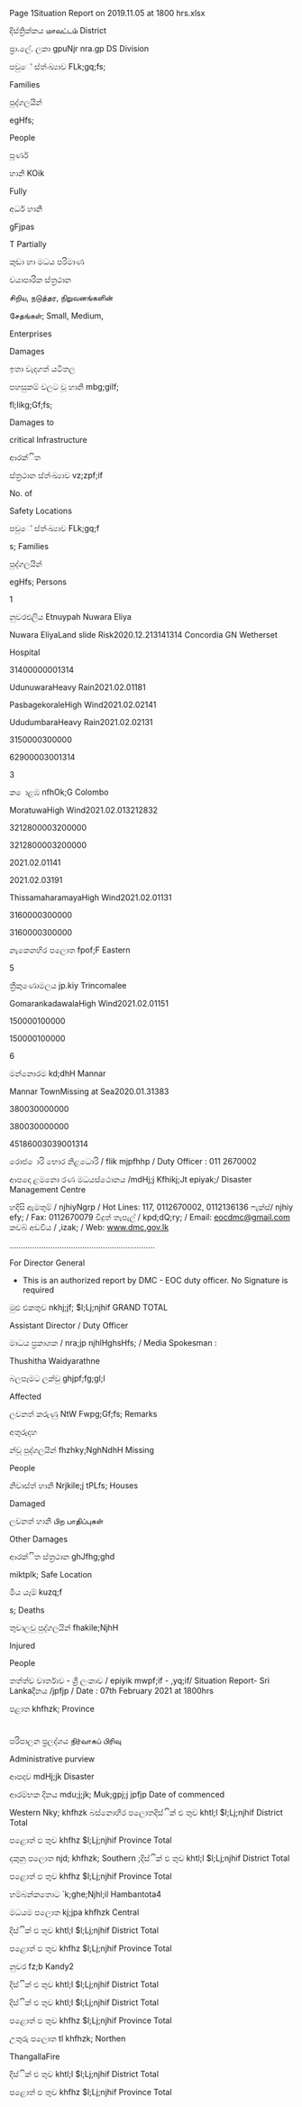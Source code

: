 Page 1Situation Report on 2019.11.05 at 1800 hrs.xlsx

දිස්ත්‍රික්කය மாவட்டம் District

ප්‍රා.ලේ. ලකා gpuNjr nra.gp DS Division

පවුේ ස්ත්‍ංඛ්‍යාව FLk;gq;fs;

Families

පුද්ගලයින්

egHfs;

People

පූර්ණ

හානි KOik

Fully

අර්ධ හානි

gFjpas

T Partially

කුඩා හා මධය පරිමාණ

වයාපාරික ස්ත්‍රථාන

சிறிய, நடுத்தர, நிறுவனங்களின்

சேதங்கள்; Small, Medium,

Enterprises

Damages

ඉතා වැදගත් යටිතල

පහසුකම් වලට වූ හානි mbg;gilf;

fl;likg;Gf;fs;

Damages to

critical Infrastructure

ආරක්ිත

ස්ත්‍රථාන ස්ත්‍ංඛ්‍යාව vz;zpf;if

No. of

Safety Locations

පවුේ ස්ත්‍ංඛ්‍යාව FLk;gq;f

s; Families

පුද්ගලයින්

egHfs; Persons

1

නුවරඑලිය Etnuypah Nuwara Eliya

Nuwara EliyaLand slide Risk2020.12.213141314 Concordia GN Wetherset

Hospital

31400000001314

UdunuwaraHeavy Rain2021.02.01181

PasbagekoraleHigh Wind2021.02.02141

UdudumbaraHeavy Rain2021.02.02131

3150000300000

62900003001314

3

ක ොළඹ nfhOk;G Colombo

MoratuwaHigh Wind2021.02.013212832

3212800003200000

3212800003200000

2021.02.01141

2021.02.03191

ThissamaharamayaHigh Wind2021.02.01131

3160000300000

3160000300000

නැකෙනහිර පලොත fpof;F Eastern

5

ත්‍රීකුණොමලය jp.kiy Trincomalee

GomarankadawalaHigh Wind2021.02.01151

150000100000

150000100000

6

මන්නොරම kd;dhH Mannar

Mannar TownMissing at Sea2020.01.31383

380030000000

380030000000

45186003039001314

රොජ ොරි භොර නිළධොරි / flik mjpfhhp / Duty Officer : 011 2670002

ආපදො ළමනො රණ මධයස්ථොනය /mdHj;j Kfhikj;Jt epiyak;/ Disaster Management Centre

හදිසි ඇමතුම් / njhiyNgrp / Hot Lines: 117, 0112670002, 0112136136 ෆැක්ස්/ njhiy efy; / Fax: 0112670079 විදුත් තැපැල් / kpd;dQ;ry; / Email: eocdmc@gmail.com කවබ් අඩවිය / ,izak; / Web: www.dmc.gov.lk

……………………………………………………….

For Director General

* This is an authorized report by DMC - EOC duty officer. No Signature is required

මුළු එකතුව nkhj;jf; $l;Lj;njhif GRAND TOTAL

Assistant Director / Duty Officer

මාධය ප්‍රකාශක / nra;jp njhlHghsHfs; / Media Spokesman :

Thushitha Waidyarathne

බලපෑමට ලක්වු ghjpf;fg;gl;l

Affected

ලවනත් කරුණු NtW Fwpg;Gf;fs; Remarks

අතුරුදහ

න්වූ පුද්ගලයින් fhzhky;NghNdhH Missing

People

නිවාස්ත්‍ හානි Nrjkile;j tPLfs; Houses

Damaged

ලවනත් හානි பிற பாதிப்புகள்

Other Damages

ආරක්ිත ස්ත්‍රථාන ghJfhg;ghd

miktplk; Safe Location

මිය යෑම් kuzq;f

s; Deaths

තුවාලවු පුද්ගලයින් fhakile;NjhH

Injured

People

තත්ත්ව වාර්තාව - ශ්‍රී ලංකාව / epiyik mwpf;if - ,yq;if/ Situation Report- Sri Lankaදිනය /jpfjp / Date : 07th February 2021 at 1800hrs

පළාත khfhzk; Province

#

පරිපාලන ප්‍රලද්ශය நிர்வாகப் பிரிவு

Administrative purview

ආපදාව mdHj;jk Disaster

ආරම්භක දිනය mdu;j;jk; Muk;gpj;j jpfjp Date of commenced

Western Nky; khfhzk බස්නොහිර පලොතදිස්ික් එ තුව khtl;l $l;Lj;njhif District Total

පළොත් ඵ තුව khfhz $l;Lj;njhif Province Total

දකුනු පලොත njd; khfhzk; Southern ;දිස්ික් එ තුව khtl;l $l;Lj;njhif District Total

පළොත් ඵ තුව khfhz $l;Lj;njhif Province Total

හම්බන්කතොට `k;ghe;Njhl;il Hambantota4

මධයම පලොත kj;jpa khfhzk Central

දිස්ික් එ තුව khtl;l $l;Lj;njhif District Total

පළොත් ඵ තුව khfhz $l;Lj;njhif Province Total

නුවර fz;b Kandy2

දිස්ික් එ තුව khtl;l $l;Lj;njhif District Total

දිස්ික් එ තුව khtl;l $l;Lj;njhif District Total

පළොත් ඵ තුව khfhz $l;Lj;njhif Province Total

උතුරු පලොත tl khfhzk; Northen

ThangallaFire

දිස්ික් එ තුව khtl;l $l;Lj;njhif District Total

පළොත් ඵ තුව khfhz $l;Lj;njhif Province Total